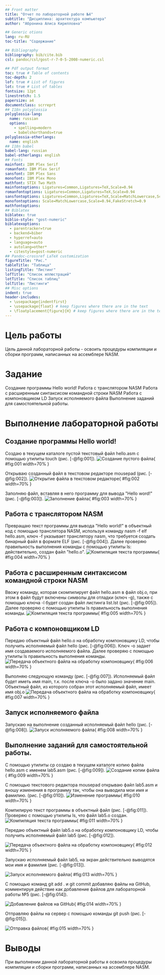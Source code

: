 ```yaml
---
## Front matter
title: "Отчет по лабораторной работе №4"
subtitle: "Дисциплина: архитектура компьютера"
author: "Абронина Алиса Кирилловна"

## Generic otions
lang: ru-RU
toc-title: "Содержание"

## Bibliography
bibliography: bib/cite.bib
csl: pandoc/csl/gost-r-7-0-5-2008-numeric.csl

## Pdf output format
toc: true # Table of contents
toc-depth: 2
lof: true # List of figures
lot: true # List of tables
fontsize: 12pt
linestretch: 1.5
papersize: a4
documentclass: scrreprt
## I18n polyglossia
polyglossia-lang:
  name: russian
  options:
	- spelling=modern
	- babelshorthands=true
polyglossia-otherlangs:
  name: english
## I18n babel
babel-lang: russian
babel-otherlangs: english
## Fonts
mainfont: IBM Plex Serif
romanfont: IBM Plex Serif
sansfont: IBM Plex Sans
monofont: IBM Plex Mono
mathfont: STIX Two Math
mainfontoptions: Ligatures=Common,Ligatures=TeX,Scale=0.94
romanfontoptions: Ligatures=Common,Ligatures=TeX,Scale=0.94
sansfontoptions: Ligatures=Common,Ligatures=TeX,Scale=MatchLowercase,Scale=0.94
monofontoptions: Scale=MatchLowercase,Scale=0.94,FakeStretch=0.9
mathfontoptions:
## Biblatex
biblatex: true
biblio-style: "gost-numeric"
biblatexoptions:
  - parentracker=true
  - backend=biber
  - hyperref=auto
  - language=auto
  - autolang=other*
  - citestyle=gost-numeric
## Pandoc-crossref LaTeX customization
figureTitle: "Рис."
tableTitle: "Таблица"
listingTitle: "Листинг"
lofTitle: "Список иллюстраций"
lotTitle: "Список таблиц"
lolTitle: "Листинги"
## Misc options
indent: true
header-includes:
  - \usepackage{indentfirst}
  - \usepackage{float} # keep figures where there are in the text
  - \floatplacement{figure}{H} # keep figures where there are in the text
---
```


# Цель работы

Цель данной лабораторной работы - освоить процедуры компиляции и сборки программ, написанных на ассемблере NASM.

# Задание

Создание программы Hello world!
Работа с транслятором NASM
Работа с расширенным синтаксисом командной строки NASM
Работа с компоновщиком LD
Запуск исполняемого файла
Выполнение заданий для самостоятельной работы.

# Выполнение лабораторной работы
## Создание программы Hello world!

Создаю в текущем каталоге пустой текстовый файл hello.asm с помощью утилиты touch (рис. [-@fig:001]).
![Создание пустого файла](image/1){ #fig:001 width=70% }

Открываю созданный файл в текстовом редакторе mousepad (рис. [-@fig:002]).
![Открытие файла в текстовом редакторе](image/2){ #fig:002 width=70% }

Заполняю файл, вставляя в него программу для вывода "Hello word!" (рис. [-@fig:003]).
![Заполнение файла](image/3){ #fig:003 width=70% }

## Работа с транслятором NASM
Превращаю текст программы для вывода "Hello world!" в объектный код с помощью транслятора NASM, используя команду nasm -f elf hello.asm, ключ -f указывает транслятору nasm, что требуется создать бинарный файл в формате ELF (рис. [-@fig:004]). Далее проверяю правильность выполнения команды с помощью утилиты ls: действительно, создан файл "hello.o".
![Компиляция текста программы](image/4){ #fig:004 width=70% }

## Работа с расширенным синтаксисом командной строки NASM
Ввожу команду, которая скомпилирует файл hello.asm в файл obj.o, при этом в файл будут включены символы для отладки (ключ -g), также с помощью ключа -l будет создан файл листинга list.lst (рис. [-@fig:005]). Далее проверяю с помощью утилиты ls правильность выполнения команды. 
![Компиляция текста программы](image/5){ #fig:005 width=70% }

## Работа с компоновщиком LD
Передаю объектный файл hello.o на обработку компоновщику LD, чтобы получить исполняемый файл hello (рис. [-@fig:006]). Ключ -о задает имя создаваемого исполняемого файла. Далее проверяю с помощью утилиты ls правильность выполнения команды. 
![Передача объектного файла на обработку компоновщику](image/6){ #fig:006 width=70% }

Выполняю следующую команду (рис. [-@fig:007]). Исполняемый файл будет иметь имя main, т.к. после ключа -о было задано значение main. Объектный файл, из которого собран этот исполняемый файл, имеет имя obj.o
![Передача объектного файла на обработку компоновщику](image/7){ #fig:007 width=70% }

## Запуск исполняемого файла
Запускаю на выполнение созданный исполняемый файл hello (рис. [-@fig:008]).
![Запуск исполняемого файла](image/8){ #fig:008 width=70% }

## Выполнение заданий для самостоятельной работы.
С помощью утилиты cp создаю в текущем каталоге копию файла hello.asm с именем lab5.asm (рис. [-@fig:009]).
![Создание копии файла](image/9){ #fig:009 width=70% }

С помощью текстового редактора mousepad открываю файл lab5.asm и вношу изменения в программу так, чтобы она выводила мои имя и фамилию. (рис. [-@fig:010]).
![Изменение программы](image/10){ #fig:010 width=70% }

Компилирую текст программы в объектный файл (рис. [-@fig:011]). Проверяю с помощью утилиты ls, что файл lab5.o создан.
![Компиляция текста программы](image/11){ #fig:011 width=70% }

Передаю объектный файл lab5.o на обработку компоновщику LD, чтобы получить исполняемый файл lab5 (рис. [-@fig:012]).

![Передача объектного файла на обработку компоновщику](image/12){ #fig:012 width=70% }

Запускаю исполняемый файл lab5, на экран действительно выводятся мои имя и фамилия (рис. [-@fig:013]).

![Запуск исполняемого файла](image/13){ #fig:013 width=70% }

С помощью команд git add . и git commit добавляю файлы на GitHub, комментируя действие как добавление файлов для лабораторной работы №5 (рис. [-@fig:014]).

![Добавление файлов на GitHub](image/14){ #fig:014 width=70% }

Отправляю файлы на сервер с помощью команды git push (рис. [-@fig:015]).

![Отправка файлов](image/15){ #fig:015 width=70% }

# Выводы
При выполнении данной лабораторной работы я освоила процедуры компиляции и сборки программ, написанных на ассемблере NASM.




